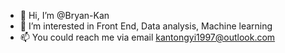 - 👋 Hi, I’m @Bryan-Kan
- 👀 I’m interested in Front End, Data analysis, Machine learning
- 📫 You could reach me via email kantongyi1997@outlook.com
<!---
- 🌱 I’m currently learning tensorflow
- 💞️ I’m looking to collaborate on ...

--->

<!---
Bryan-Kan/Bryan-Kan is a ✨ special ✨ repository because its `README.md` (this file) appears on your GitHub profile.
You can click the Preview link to take a look at your changes.
--->
